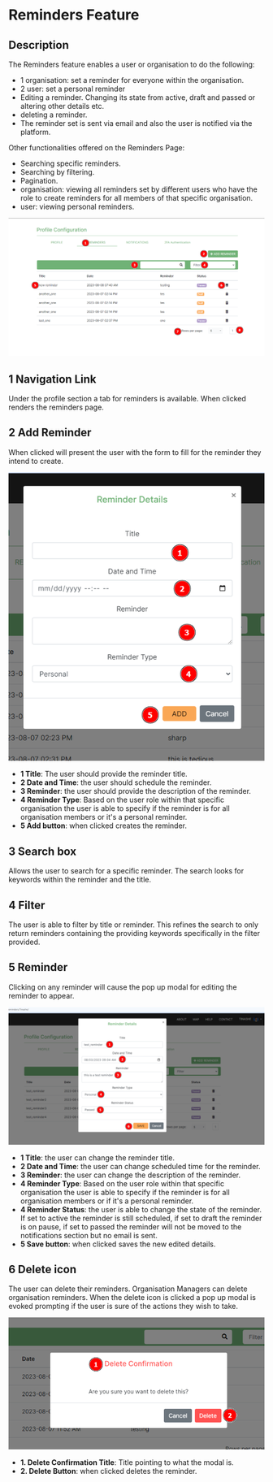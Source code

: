 # Reminders Feature

## Description
The Reminders feature enables a user or organisation to do the following:
*   1 organisation: set a reminder for everyone within the organisation.
*   2 user: set a personal reminder
*   Editing a reminder. Changing its state from active, draft and passed or altering other details etc.
*   deleting a reminder.
*   The reminder set is sent via email and also the user is notified via the platform.

Other functionalities offered on the Reminders Page:
*	Searching specific reminders.
*	Searching by filtering.
*	Pagination.
*   organisation: viewing all reminders set by different users who have the role to create reminders for all members of that specific organisation.
*   user: viewing personal reminders.



![instr_reminders_page](../img/reminders_page.png)


## 1 Navigation Link
Under the profile section a tab for reminders is available. When clicked renders the reminders page.
## 2 Add Reminder
When clicked will present the user with the form to fill for the reminder they intend to create.

![instr_add_reminder](../img/add_reminder.png)

*   __1 Title__: The user should provide the reminder title.
*   __2 Date and Time__: the user should schedule the reminder.
*   __3 Reminder__: the user should provide the description of the reminder.
*   __4 Reminder Type__: Based on the user role within that specific organisation the user is able to specify if the reminder is for all organisation members or it's a personal reminder.
*   __5 Add button__: when clicked creates the reminder.

## 3 Search box
Allows the user to search for a specific reminder. The search looks for keywords within the reminder and the title.
## 4 Filter
The user is able to filter by title or reminder. This refines the search to only return reminders containing the providing keywords specifically in the filter provided.
## 5 Reminder
Clicking on any reminder will cause the pop up modal for editing the reminder to appear.

![instr_edit_reminder](../img/edit_reminder.png)

*   __1 Title__: the user can change the reminder title.
*   __2 Date and Time__: the user can change scheduled time for the reminder.
*   __3 Reminder__: the user can change the description of the reminder.
*   __4 Reminder Type__: Based on the user role within that specific organisation the user is able to specify if the reminder is for all organisation members or if it's a personal reminder.
*   __4 Reminder Status__: the user is able to change the state of the reminder. If set to active the reminder is still scheduled, if set to draft the reminder is on pause, if set to passed the reminder will not be moved to the notifications section but no email is sent.
*   __5 Save button__: when clicked saves the new edited details.

## 6 Delete icon
The user can delete their reminders.
Organisation Managers can delete organisation reminders.
When the delete icon is clicked a pop up modal is evoked prompting if the user is sure of the actions they wish to take.

![instr_delete_reminder](../img/delete_reminder.png)

*   __1. Delete Confirmation Title__: Title pointing to what the modal is.
*   __2. Delete Button__: when clicked deletes the reminder.
